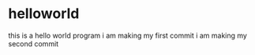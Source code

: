 # helloworld
this is a hello world program
i am making my first commit
i am making my second commit
